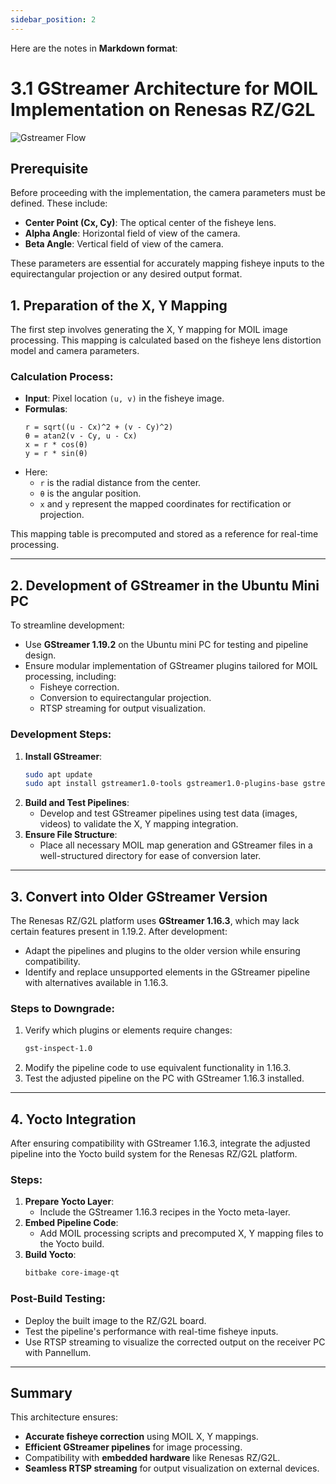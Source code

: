 ```yaml
---
sidebar_position: 2
---
```

Here are the notes in **Markdown format**:

# 3.1 GStreamer Architecture for MOIL Implementation on Renesas RZ/G2L

![Gstreamer Flow](./images/gstreamer1.1.png)
## Prerequisite
Before proceeding with the implementation, the camera parameters must be defined. These include:
- **Center Point (Cx, Cy)**: The optical center of the fisheye lens.
- **Alpha Angle**: Horizontal field of view of the camera.
- **Beta Angle**: Vertical field of view of the camera.

These parameters are essential for accurately mapping fisheye inputs to the equirectangular projection or any desired output format.


## 1. Preparation of the X, Y Mapping
The first step involves generating the X, Y mapping for MOIL image processing. This mapping is calculated based on the fisheye lens distortion model and camera parameters.

### **Calculation Process**:
- **Input**: Pixel location `(u, v)` in the fisheye image.
- **Formulas**:
  ```text
  r = sqrt((u - Cx)^2 + (v - Cy)^2)
  θ = atan2(v - Cy, u - Cx)
  x = r * cos(θ)
  y = r * sin(θ)
  ```
- Here:
  - `r` is the radial distance from the center.
  - `θ` is the angular position.
  - `x` and `y` represent the mapped coordinates for rectification or projection.

This mapping table is precomputed and stored as a reference for real-time processing.

---

## 2. Development of GStreamer in the Ubuntu Mini PC
To streamline development:
- Use **GStreamer 1.19.2** on the Ubuntu mini PC for testing and pipeline design.
- Ensure modular implementation of GStreamer plugins tailored for MOIL processing, including:
  - Fisheye correction.
  - Conversion to equirectangular projection.
  - RTSP streaming for output visualization.

### **Development Steps**:
1. **Install GStreamer**:
   ```bash
   sudo apt update
   sudo apt install gstreamer1.0-tools gstreamer1.0-plugins-base gstreamer1.0-plugins-good
   ```
2. **Build and Test Pipelines**:
   - Develop and test GStreamer pipelines using test data (images, videos) to validate the X, Y mapping integration.
3. **Ensure File Structure**:
   - Place all necessary MOIL map generation and GStreamer files in a well-structured directory for ease of conversion later.

---

## 3. Convert into Older GStreamer Version
The Renesas RZ/G2L platform uses **GStreamer 1.16.3**, which may lack certain features present in 1.19.2. After development:
- Adapt the pipelines and plugins to the older version while ensuring compatibility.
- Identify and replace unsupported elements in the GStreamer pipeline with alternatives available in 1.16.3.

### **Steps to Downgrade**:
1. Verify which plugins or elements require changes:
   ```bash
   gst-inspect-1.0
   ```
2. Modify the pipeline code to use equivalent functionality in 1.16.3.
3. Test the adjusted pipeline on the PC with GStreamer 1.16.3 installed.

---

## 4. Yocto Integration
After ensuring compatibility with GStreamer 1.16.3, integrate the adjusted pipeline into the Yocto build system for the Renesas RZ/G2L platform.

### **Steps**:
1. **Prepare Yocto Layer**:
   - Include the GStreamer 1.16.3 recipes in the Yocto meta-layer.
2. **Embed Pipeline Code**:
   - Add MOIL processing scripts and precomputed X, Y mapping files to the Yocto build.
3. **Build Yocto**:
   ```bash
   bitbake core-image-qt
   ```

### **Post-Build Testing**:
- Deploy the built image to the RZ/G2L board.
- Test the pipeline's performance with real-time fisheye inputs.
- Use RTSP streaming to visualize the corrected output on the receiver PC with Pannellum.

---

## Summary
This architecture ensures:
- **Accurate fisheye correction** using MOIL X, Y mappings.
- **Efficient GStreamer pipelines** for image processing.
- Compatibility with **embedded hardware** like Renesas RZ/G2L.
- **Seamless RTSP streaming** for output visualization on external devices.
```
